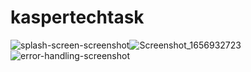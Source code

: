 # kaspertechtask

![splash-screen-screenshot](https://user-images.githubusercontent.com/80746702/177142006-dbe20791-0592-4195-9bb9-55b7ce76c17b.png)![Screenshot_1656932723](https://user-images.githubusercontent.com/80746702/177142443-0e881a31-d21b-4629-bf28-14cd113507ea.png)![error-handling-screenshot](https://user-images.githubusercontent.com/80746702/177142634-696cc9e0-8271-4b45-9759-5fcd989607b9.png)

